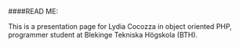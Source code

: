 ####READ ME:

This is a presentation page for Lydia Cocozza in object oriented PHP, programmer student at Blekinge Tekniska Högskola (BTH).

